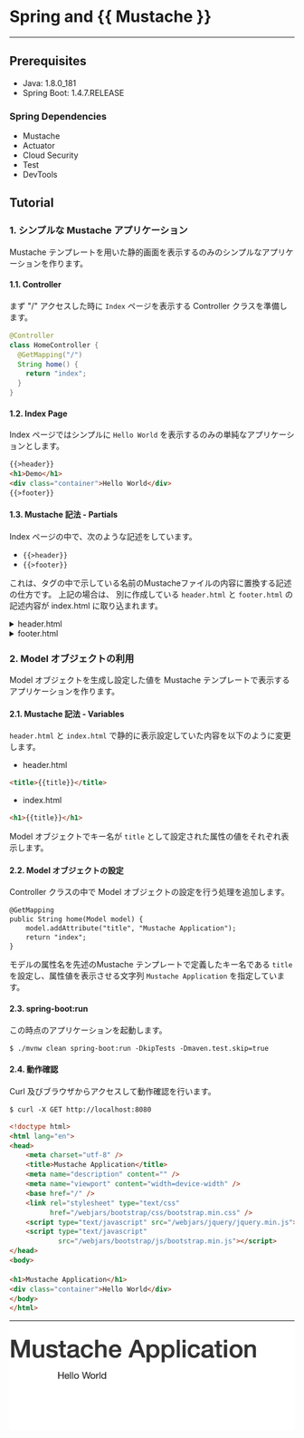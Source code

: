 # Spring and {{ Mustache }} 

---
## Prerequisites

- Java: 1.8.0_181
- Spring Boot: 1.4.7.RELEASE

### Spring Dependencies
- Mustache
- Actuator
- Cloud Security
- Test
- DevTools

## Tutorial
### 1. シンプルな Mustache アプリケーション

Mustache テンプレートを用いた静的画面を表示するのみのシンプルなアプリケーションを作ります。

#### 1.1. Controller

まず "/" アクセスした時に `Index` ページを表示する Controller クラスを準備します。

```java
@Controller
class HomeController {
  @GetMapping("/")
  String home() {
    return "index";
  }
}
```

#### 1.2. Index Page

Index ページではシンプルに `Hello World` を表示するのみの単純なアプリケーションとします。

```html
{{>header}}
<h1>Demo</h1>
<div class="container">Hello World</div>
{{>footer}}
```

#### 1.3. Mustache 記法 - Partials

Index ページの中で、次のような記述をしています。

- `{{>header}}`
- `{{>footer}}`

これは、タグの中で示している名前のMustacheファイルの内容に置換する記述の仕方です。
上記の場合は、 別に作成している `header.html` と `footer.html` の記述内容が index.html に取り込まれます。

<details><summary>header.html</summary>

```html
<!doctype html>
<html lang="en">
<head>
    <meta charset="utf-8" />
    <title>Demo Application</title>
    <meta name="description" content="" />
    <meta name="viewport" content="width=device-width" />
    <base href="/" />
    <link rel="stylesheet" type="text/css"
          href="/webjars/bootstrap/css/bootstrap.min.css" />
    <script type="text/javascript" src="/webjars/jquery/jquery.min.js"></script>
    <script type="text/javascript"
            src="/webjars/bootstrap/js/bootstrap.min.js"></script>
</head>
<body>
```
</details>

<details><summary>footer.html</summary>

```html
</body>
</html>
```
</details>

### 2. Model オブジェクトの利用

Model オブジェクトを生成し設定した値を Mustache テンプレートで表示するアプリケーションを作ります。

#### 2.1. Mustache 記法 - Variables

`header.html` と `index.html` で静的に表示設定していた内容を以下のように変更します。

- header.html

```html
<title>{{title}}</title>
```

- index.html

```html
<h1>{{title}}</h1>
```

Model オブジェクトでキー名が `title` として設定された属性の値をそれぞれ表示します。

#### 2.2. Model オブジェクトの設定

Controller クラスの中で Model オブジェクトの設定を行う処理を追加します。

```
@GetMapping
public String home(Model model) {
	model.addAttribute("title", "Mustache Application");
	return "index";
}
```

モデルの属性名を先述のMustache テンプレートで定義したキー名である `title` を設定し、属性値を表示させる文字列 `Mustache Application` を指定しています。

#### 2.3. spring-boot:run

この時点のアプリケーションを起動します。

```
$ ./mvnw clean spring-boot:run -DkipTests -Dmaven.test.skip=true
```

#### 2.4. 動作確認

Curl 及びブラウザからアクセスして動作確認を行います。

```
$ curl -X GET http://localhost:8080
```

```html
<!doctype html>
<html lang="en">
<head>
    <meta charset="utf-8" />
    <title>Mustache Application</title>
    <meta name="description" content="" />
    <meta name="viewport" content="width=device-width" />
    <base href="/" />
    <link rel="stylesheet" type="text/css"
          href="/webjars/bootstrap/css/bootstrap.min.css" />
    <script type="text/javascript" src="/webjars/jquery/jquery.min.js"></script>
    <script type="text/javascript"
            src="/webjars/bootstrap/js/bootstrap.min.js"></script>
</head>
<body>

<h1>Mustache Application</h1>
<div class="container">Hello World</div>
</body>
</html>
```

![simple](images/mustache-app-simple.png)